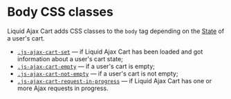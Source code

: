 # Body CSS classes

Liquid Ajax Cart adds CSS classes to the `body` tag depending on the [State](/reference/state) of a user's cart.

- [`.js-ajax-cart-set`](/reference/js-ajax-cart-set) — if Liquid Ajax Cart has been loaded and got information about a user's cart state;
- [`.js-ajax-cart-empty`](/reference/js-ajax-cart-empty) — if a user's cart is empty;
- [`.js-ajax-cart-not-empty`](/reference/js-ajax-cart-not-empty) — if a user's cart is not empty;
- [`.js-ajax-cart-request-in-progress`](/reference/js-ajax-cart-request-in-progress) — if Liquid Ajax Cart has one or more Ajax requests in progress.
